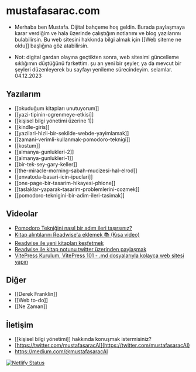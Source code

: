 # mustafasarac.com

- Merhaba ben Mustafa. Dijital bahçeme hoş geldin. Burada paylaşmaya karar verdiğim ve hala üzerinde çalıştığım notlarımı ve blog yazılarımı bulabilirsin. Bu web sitesini hakkında bilgi almak için [[Web siteme ne oldu]] başlığına göz atabilirsin.

- Not: digital gardan olayına geçtikten sonra, web sitesimi güncelleme sıklığımın düştüğünü farkettim. şu an yeni bir şeyler, ya da mevcut bir şeyleri düzenleyerek bu sayfayı yenileme sürecindeyim. selamlar. 04.12.2023

## Yazılarım

- [[okuduğum kitapları unutuyorum]]
- [[yazi-tipinin-ogrenmeye-etkisi]]
- [[kişisel bilgi yönetimi üzerine 1]]
- [[kindle-giris]]
- [[yazilari-hizli-bir-sekilde-webde-yayimlamak]]
- [[zamani-verimli-kullanmak-pomodoro-teknigi]]
- [[kostum]]
- [[almanya-gunlukleri-2]]
- [[almanya-gunlukleri-1]]
- [[bir-tek-sey-gary-keller]]
- [[the-miracle-morning-sabah-mucizesi-hal-elrod]]
- [[envatoda-basari-icin-ipuclari]]
- [[one-page-bir-tasarim-hikayesi-phione]]
- [[taslaklar-yaparak-tasarim-problemlerini-cozmek]]
- [[pomodoro-teknigini-bir-adim-ileri-tasimak]]

## Videolar

- [Pomodoro Tekniğini nasıl bir adım ileri taşırsınız?](https://www.youtube.com/watch?v=Iy82xNocUVE)
- [Kitap alıntılarını Readwise'a eklemek 📚 (Kısa video)](https://www.youtube.com/watch?v=-dfob-GfuEc)
- [Readwise ile yeni kitapları keşfetmek](https://www.youtube.com/watch?v=ZkRmCk6Dgxk)
- [Readwise ile kitap notunu twitter üzerinden paylaşmak](https://youtu.be/Oow65yQ-eFU?t=9)
- [VitePress Kurulum, VitePress 101 - .md dosyalarıyla kolayca web sitesi yapın](https://www.youtube.com/watch?v=L86HVmtqKbc)

## Diğer

- [[Derek Franklin]]
- [[Web to-do]]
- [[Ne Zaman]]

## İletişim

- [[kişisel bilgi yönetimi]] hakkında konuşmak istermisiniz?
- [https://twitter.com/mustafasaracAI](https://twitter.com/mustafasaracAI)
- https://medium.com/@mustafasaracAI

[![Netlify Status](https://api.netlify.com/api/v1/badges/ce005a00-4fde-4ede-abfe-1f59285ae3bb/deploy-status)](https://app.netlify.com/sites/mustafasarac/deploys)
